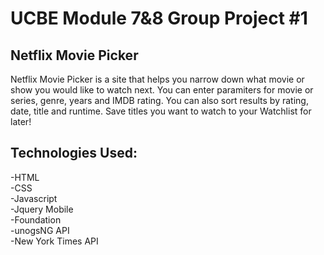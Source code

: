 # UCBE Module 7&8 Group Project #1

## Netflix Movie Picker
Netflix Movie Picker is a site that helps you narrow down what movie or show you would like to watch next.  You can enter paramiters for movie or series, genre, years and IMDB rating.  You can also sort results by rating, date, title and runtime.  Save titles you want to watch to your Watchlist for later!

## Technologies Used:
-HTML<br/>
-CSS<br/>
-Javascript<br/>
-Jquery Mobile<br/>
-Foundation<br/>
-unogsNG API<br/>
-New York Times API
